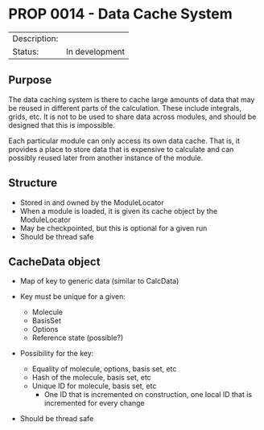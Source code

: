 # PROP 0014 - Data Cache System

|                |                                           |
|:---------------|:------------------------------------------|
| Description:   |                                           |
| Status:        | In development                            |
 

## Purpose

The data caching system is there to cache large amounts of data that may be reused
in different parts of the calculation. These include integrals, grids, etc.
It is not to be used to share data across modules, and should be designed that
this is impossible.

Each particular module can only access its own data cache. That is, it provides
a place to store data that is expensive to calculate and can possibly reused
later from another instance of the module.


## Structure
 * Stored in and owned by the ModuleLocator
 * When a module is loaded, it is given its cache object by the ModuleLocator
 * May be checkpointed, but this is optional for a given run
 * Should be thread safe


## CacheData object
 * Map of key to generic data (similar to CalcData)
 * Key must be unique for a given:
   * Molecule
   * BasisSet
   * Options
   * Reference state (possible?)

 * Possibility for the key:
   * Equality of molecule, options, basis set, etc
   * Hash of the molecule, basis set, etc 
   * Unique ID for molecule, basis set, etc
     * One ID that is incremented on construction, one local ID that
       is incremented for every change

 * Should be thread safe
